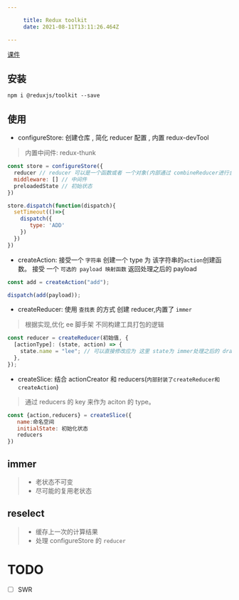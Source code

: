 ```yaml
---

     title: Redux toolkit
     date: 2021-08-11T13:11:26.464Z

---
```


[课件](http://www.zhufengpeixun.com/strong/html/136.toolkit.html)

## 安装

```shell
npm i @reduxjs/toolkit --save
```

## 使用

- configureStore: 创建仓库 , 简化 reducer 配置 , 内置 redux-devTool

> 内置中间件: redux-thunk

```js
const store = configureStore({
  reducer // reducer 可以是一个函数或者 一个对象(内部通过 combineReducer进行合并)
  middleware: [] // 中间件
  preloadedState // 初始状态
})

store.dispatch(function(dispatch){
  setTimeout(()=>{
    dispatch({
       type: 'ADD'
    })
  })
})
```

- createAction: 接受一个 `字符串` 创建一个 type 为 该字符串的`action`创建函数。 接受 一个 `可选的 payload 映射函数` 返回处理之后的 payload

```js
const add = createAction("add");

dispatch(add(payload));
```

- createReducer: 使用 `查找表` 的方式 创建 reducer,内置了 `immer`

> 根据实现,优化 ee 脚手架 不同构建工具打包的逻辑

```js
const reducer = createReducer(初始值, {
  [actionType]: (state, action) => {
    state.name = "lee"; // 可以直接修改应为 这里 state为 immer处理之后的 draft
  },
});
```

- createSlice: 结合 actionCreator 和 reducers(`内部封装了createReducer和createAction`)

> 通过 reducers 的 key 来作为 aciton 的 type。

```js
const {action,reducers} = createSlice({
   name:命名空间
   initialState: 初始化状态
   reducers
})
```

## immer

> - 老状态不可变
> - 尽可能的复用老状态

## reselect

> - 缓存上一次的计算结果
> - 处理 configureStore 的 `reducer`

# TODO

- [ ] SWR
